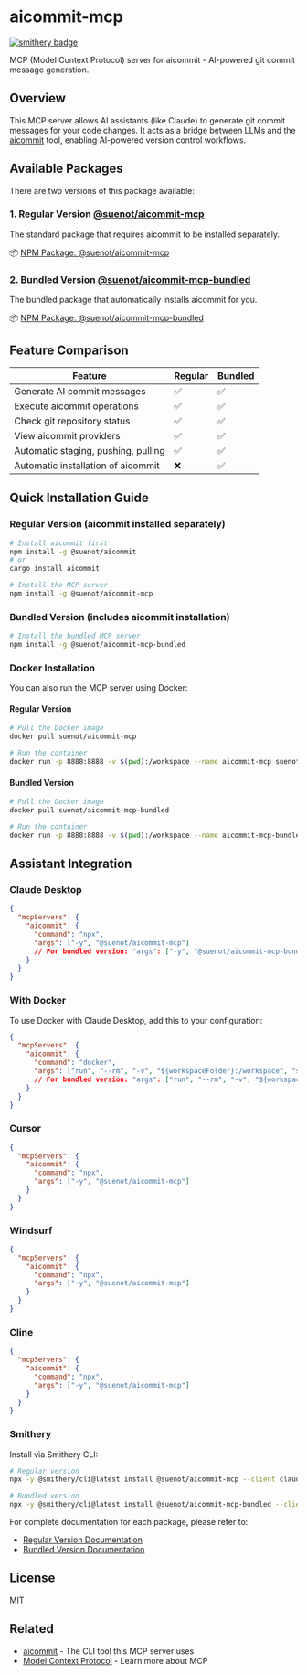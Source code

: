 # aicommit-mcp
[![smithery badge](https://smithery.ai/badge/@suenot/aicommit-mcp)](https://smithery.ai/server/@suenot/aicommit-mcp)

MCP (Model Context Protocol) server for aicommit - AI-powered git commit message generation.

## Overview

This MCP server allows AI assistants (like Claude) to generate git commit messages for your code changes. It acts as a bridge between LLMs and the [aicommit](https://github.com/suenot/aicommit) tool, enabling AI-powered version control workflows.

## Available Packages

There are two versions of this package available:

### 1. Regular Version [@suenot/aicommit-mcp](./README-REGULAR.md)

The standard package that requires aicommit to be installed separately.

📦 [NPM Package: @suenot/aicommit-mcp](https://www.npmjs.com/package/@suenot/aicommit-mcp)

### 2. Bundled Version [@suenot/aicommit-mcp-bundled](./README-BUNDLED.md)

The bundled package that automatically installs aicommit for you.

📦 [NPM Package: @suenot/aicommit-mcp-bundled](https://www.npmjs.com/package/@suenot/aicommit-mcp-bundled)

## Feature Comparison

| Feature | Regular | Bundled |
|---------|---------|---------|
| Generate AI commit messages | ✅ | ✅ |
| Execute aicommit operations | ✅ | ✅ |
| Check git repository status | ✅ | ✅ |
| View aicommit providers | ✅ | ✅ |
| Automatic staging, pushing, pulling | ✅ | ✅ |
| Automatic installation of aicommit | ❌ | ✅ |

## Quick Installation Guide

### Regular Version (aicommit installed separately)

```bash
# Install aicommit first
npm install -g @suenot/aicommit
# or
cargo install aicommit

# Install the MCP server
npm install -g @suenot/aicommit-mcp
```

### Bundled Version (includes aicommit installation)

```bash
# Install the bundled MCP server
npm install -g @suenot/aicommit-mcp-bundled
```

### Docker Installation

You can also run the MCP server using Docker:

#### Regular Version
```bash
# Pull the Docker image
docker pull suenot/aicommit-mcp

# Run the container
docker run -p 8888:8888 -v $(pwd):/workspace --name aicommit-mcp suenot/aicommit-mcp
```

#### Bundled Version
```bash
# Pull the Docker image
docker pull suenot/aicommit-mcp-bundled

# Run the container
docker run -p 8888:8888 -v $(pwd):/workspace --name aicommit-mcp-bundled suenot/aicommit-mcp-bundled
```

## Assistant Integration

### Claude Desktop

```json
{
  "mcpServers": {
    "aicommit": {
      "command": "npx",
      "args": ["-y", "@suenot/aicommit-mcp"]
      // For bundled version: "args": ["-y", "@suenot/aicommit-mcp-bundled"]
    }
  }
}
```

### With Docker

To use Docker with Claude Desktop, add this to your configuration:

```json
{
  "mcpServers": {
    "aicommit": {
      "command": "docker",
      "args": ["run", "--rm", "-v", "${workspaceFolder}:/workspace", "suenot/aicommit-mcp"]
      // For bundled version: "args": ["run", "--rm", "-v", "${workspaceFolder}:/workspace", "suenot/aicommit-mcp-bundled"]
    }
  }
}
```

### Cursor

```json
{
  "mcpServers": {
    "aicommit": {
      "command": "npx",
      "args": ["-y", "@suenot/aicommit-mcp"]
    }
  }
}
```

### Windsurf

```json
{
  "mcpServers": {
    "aicommit": {
      "command": "npx",
      "args": ["-y", "@suenot/aicommit-mcp"]
    }
  }
}
```

### Cline

```json
{
  "mcpServers": {
    "aicommit": {
      "command": "npx",
      "args": ["-y", "@suenot/aicommit-mcp"]
    }
  }
}
```

### Smithery

Install via Smithery CLI:

```bash
# Regular version
npx -y @smithery/cli@latest install @suenot/aicommit-mcp --client claude --config '{}'

# Bundled version
npx -y @smithery/cli@latest install @suenot/aicommit-mcp-bundled --client claude --config '{}'
```

For complete documentation for each package, please refer to:
- [Regular Version Documentation](./README-REGULAR.md)
- [Bundled Version Documentation](./README-BUNDLED.md)

## License

MIT

## Related

- [aicommit](https://github.com/suenot/aicommit) - The CLI tool this MCP server uses
- [Model Context Protocol](https://modelcontextprotocol.io/) - Learn more about MCP 